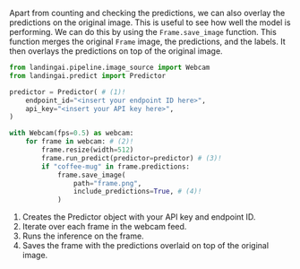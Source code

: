 Apart from counting and checking the predictions, we can also overlay the predictions on the original image. This is useful to see how well the model is performing. We can do this by using the `Frame.save_image` function. This function merges the original `Frame` image, the predictions, and the labels. It then overlays the predictions on top of the original image.

```python
from landingai.pipeline.image_source import Webcam
from landingai.predict import Predictor

predictor = Predictor( # (1)!
    endpoint_id="<insert your endpoint ID here>",
    api_key="<insert your API key here>",
)

with Webcam(fps=0.5) as webcam:
    for frame in webcam: # (2)!
        frame.resize(width=512)
        frame.run_predict(predictor=predictor) # (3)!
        if "coffee-mug" in frame.predictions:
            frame.save_image(
                path="frame.png",
                include_predictions=True, # (4)!
            )
```

1. Creates the Predictor object with your API key and endpoint ID.
2. Iterate over each frame in the webcam feed.
3. Runs the inference on the frame.
4. Saves the frame with the predictions overlaid on top of the original image.